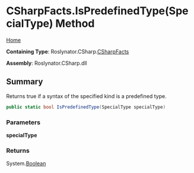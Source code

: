 <a name="_top"></a>

# CSharpFacts\.IsPredefinedType\(SpecialType\) Method

[Home](../../../../README.md#_top)

**Containing Type**: Roslynator\.CSharp\.[CSharpFacts](../README.md#_top)

**Assembly**: Roslynator\.CSharp\.dll

## Summary

Returns true if a syntax of the specified kind is a predefined type\.

```csharp
public static bool IsPredefinedType(SpecialType specialType)
```

### Parameters

**specialType**

### Returns

System\.[Boolean](https://docs.microsoft.com/en-us/dotnet/api/system.boolean)

